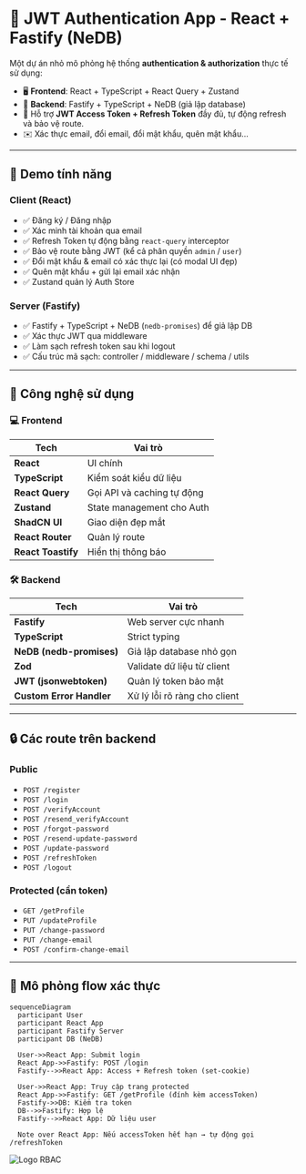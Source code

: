 # 🔐 JWT Authentication App - React + Fastify (NeDB)

Một dự án nhỏ mô phỏng hệ thống **authentication & authorization** thực tế sử dụng:

- 🖥 **Frontend**: React + TypeScript + React Query + Zustand
- 🔧 **Backend**: Fastify + TypeScript + NeDB (giả lập database)
- 🔁 Hỗ trợ **JWT Access Token + Refresh Token** đầy đủ, tự động refresh và bảo vệ route.
- ✉️ Xác thực email, đổi email, đổi mật khẩu, quên mật khẩu...

---

## 🚀 Demo tính năng

### Client (React)

- ✅ Đăng ký / Đăng nhập
- ✅ Xác minh tài khoản qua email
- ✅ Refresh Token tự động bằng `react-query` interceptor
- ✅ Bảo vệ route bằng JWT (kể cả phân quyền `admin` / `user`)
- ✅ Đổi mật khẩu & email có xác thực lại (có modal UI đẹp)
- ✅ Quên mật khẩu + gửi lại email xác nhận
- ✅ Zustand quản lý Auth Store

### Server (Fastify)

- ✅ Fastify + TypeScript + NeDB (`nedb-promises`) để giả lập DB
- ✅ Xác thực JWT qua middleware
- ✅ Làm sạch refresh token sau khi logout
- ✅ Cấu trúc mã sạch: controller / middleware / schema / utils

---

## 🧱 Công nghệ sử dụng

### 💻 Frontend

| Tech               | Vai trò                    |
| ------------------ | -------------------------- |
| **React**          | UI chính                   |
| **TypeScript**     | Kiểm soát kiểu dữ liệu     |
| **React Query**    | Gọi API và caching tự động |
| **Zustand**        | State management cho Auth  |
| **ShadCN UI**      | Giao diện đẹp mắt          |
| **React Router**   | Quản lý route              |
| **React Toastify** | Hiển thị thông báo         |

### 🛠 Backend

| Tech                     | Vai trò                      |
| ------------------------ | ---------------------------- |
| **Fastify**              | Web server cực nhanh         |
| **TypeScript**           | Strict typing                |
| **NeDB (nedb-promises)** | Giả lập database nhỏ gọn     |
| **Zod**                  | Validate dữ liệu từ client   |
| **JWT (jsonwebtoken)**   | Quản lý token bảo mật        |
| **Custom Error Handler** | Xử lý lỗi rõ ràng cho client |

---

## 🔒 Các route trên backend

### Public

- `POST /register`
- `POST /login`
- `POST /verifyAccount`
- `POST /resend_verifyAccount`
- `POST /forgot-password`
- `POST /resend-update-password`
- `POST /update-password`
- `POST /refreshToken`
- `POST /logout`

### Protected (cần token)

- `GET /getProfile`
- `PUT /updateProfile`
- `PUT /change-password`
- `PUT /change-email`
- `POST /confirm-change-email`

---

## 🧠 Mô phỏng flow xác thực

```mermaid
sequenceDiagram
  participant User
  participant React App
  participant Fastify Server
  participant DB (NeDB)

  User->>React App: Submit login
  React App->>Fastify: POST /login
  Fastify-->>React App: Access + Refresh token (set-cookie)

  User->>React App: Truy cập trang protected
  React App->>Fastify: GET /getProfile (đính kèm accessToken)
  Fastify->>DB: Kiểm tra token
  DB-->>Fastify: Hợp lệ
  Fastify-->>React App: Dữ liệu user

  Note over React App: Nếu accessToken hết hạn → tự động gọi /refreshToken
```

![Logo RBAC](https://phongph.netlify.app/_next/image?url=https%3A%2F%2Fcdn.sanity.io%2Fimages%2Fi6rvgdeu%2Fproduction%2Ff6ec1a80e3accdc7c8620b02018bcc92f7639ce9-2048x1222.jpg&w=1920&q=75)
